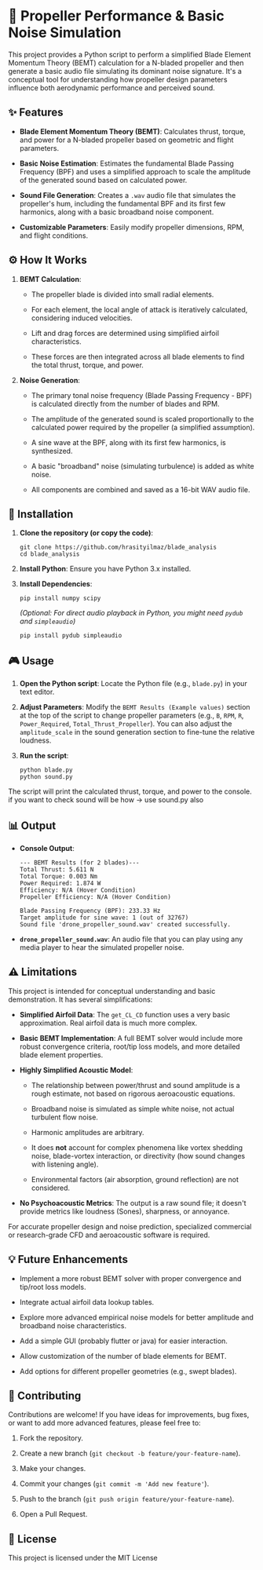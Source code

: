 # 🚁 Propeller Performance & Basic Noise Simulation

This project provides a Python script to perform a simplified Blade Element Momentum Theory (BEMT) calculation for a N-bladed propeller and then generate a basic audio file simulating its dominant noise signature. It's a conceptual tool for understanding how propeller design parameters influence both aerodynamic performance and perceived sound.

## ✨ Features

* **Blade Element Momentum Theory (BEMT)**: Calculates thrust, torque, and power for a N-bladed propeller based on geometric and flight parameters.

* **Basic Noise Estimation**: Estimates the fundamental Blade Passing Frequency (BPF) and uses a simplified approach to scale the amplitude of the generated sound based on calculated power.

* **Sound File Generation**: Creates a `.wav` audio file that simulates the propeller's hum, including the fundamental BPF and its first few harmonics, along with a basic broadband noise component.

* **Customizable Parameters**: Easily modify propeller dimensions, RPM, and flight conditions.

## ⚙️ How It Works

1.  **BEMT Calculation**:

    * The propeller blade is divided into small radial elements.

    * For each element, the local angle of attack is iteratively calculated, considering induced velocities.

    * Lift and drag forces are determined using simplified airfoil characteristics.

    * These forces are then integrated across all blade elements to find the total thrust, torque, and power.

2.  **Noise Generation**:

    * The primary tonal noise frequency (Blade Passing Frequency - BPF) is calculated directly from the number of blades and RPM.

    * The amplitude of the generated sound is scaled proportionally to the calculated power required by the propeller (a simplified assumption).

    * A sine wave at the BPF, along with its first few harmonics, is synthesized.

    * A basic "broadband" noise (simulating turbulence) is added as white noise.

    * All components are combined and saved as a 16-bit WAV audio file.

## 🚀 Installation

1.  **Clone the repository (or copy the code)**:

    ```
    git clone https://github.com/hrasityilmaz/blade_analysis
    cd blade_analysis

    ```

2.  **Install Python**: Ensure you have Python 3.x installed.

3.  **Install Dependencies**:

    ```
    pip install numpy scipy

    ```

    *(Optional: For direct audio playback in Python, you might need `pydub` and `simpleaudio`)*

    ```
    pip install pydub simpleaudio

    ```

## 🎮 Usage

1.  **Open the Python script**:
    Locate the Python file (e.g., `blade.py`) in your text editor.

2.  **Adjust Parameters**:
    Modify the `BEMT Results (Example values)` section at the top of the script to change propeller parameters (e.g., `B`, `RPM`, `R`, `Power_Required`, `Total_Thrust_Propeller`). You can also adjust the `amplitude_scale` in the sound generation section to fine-tune the relative loudness.

3.  **Run the script**:

    ```
    python blade.py
    python sound.py

    ```

The script will print the calculated thrust, torque, and power to the console. if you want to check sound will be how -> use sound.py also

## 📊 Output

* **Console Output**:

    ```
    --- BEMT Results (for 2 blades)---
  Total Thrust: 5.611 N
  Total Torque: 0.003 Nm
  Power Required: 1.874 W
  Efficiency: N/A (Hover Condition)
  Propeller Efficiency: N/A (Hover Condition)
    
  Blade Passing Frequency (BPF): 233.33 Hz
  Target amplitude for sine wave: 1 (out of 32767)
  Sound file 'drone_propeller_sound.wav' created successfully.

    ```

* **`drone_propeller_sound.wav`**: An audio file that you can play using any media player to hear the simulated propeller noise.

## ⚠️ Limitations

This project is intended for conceptual understanding and basic demonstration. It has several simplifications:

* **Simplified Airfoil Data**: The `get_CL_CD` function uses a very basic approximation. Real airfoil data is much more complex.

* **Basic BEMT Implementation**: A full BEMT solver would include more robust convergence criteria, root/tip loss models, and more detailed blade element properties.

* **Highly Simplified Acoustic Model**:

    * The relationship between power/thrust and sound amplitude is a rough estimate, not based on rigorous aeroacoustic equations.

    * Broadband noise is simulated as simple white noise, not actual turbulent flow noise.

    * Harmonic amplitudes are arbitrary.

    * It does **not** account for complex phenomena like vortex shedding noise, blade-vortex interaction, or directivity (how sound changes with listening angle).

    * Environmental factors (air absorption, ground reflection) are not considered.

* **No Psychoacoustic Metrics**: The output is a raw sound file; it doesn't provide metrics like loudness (Sones), sharpness, or annoyance.

For accurate propeller design and noise prediction, specialized commercial or research-grade CFD and aeroacoustic software is required.

## 💡 Future Enhancements

* Implement a more robust BEMT solver with proper convergence and tip/root loss models.

* Integrate actual airfoil data lookup tables.

* Explore more advanced empirical noise models for better amplitude and broadband noise characteristics.

* Add a simple GUI (probably flutter or java) for easier interaction.

* Allow customization of the number of blade elements for BEMT.

* Add options for different propeller geometries (e.g., swept blades).

## 🤝 Contributing

Contributions are welcome! If you have ideas for improvements, bug fixes, or want to add more advanced features, please feel free to:

1.  Fork the repository.

2.  Create a new branch (`git checkout -b feature/your-feature-name`).

3.  Make your changes.

4.  Commit your changes (`git commit -m 'Add new feature'`).

5.  Push to the branch (`git push origin feature/your-feature-name`).

6.  Open a Pull Request.

## 📄 License

This project is licensed under the MIT License
